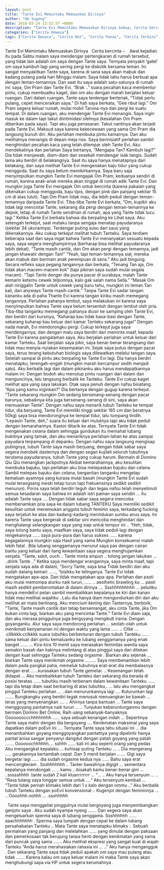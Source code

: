 ```yaml
---
layout: post
title: "Tante Evi Memintaku Memuaskan Dirinya"
author: "Om Sugeng"
date: 2018-03-24 13:52:57 +0000
description: "Tante Evi Memintaku Memuaskan Dirinya &nbsp; Cerita bercinta &#8211;\u00a0 \u00a0 Awal kejadian itu pada Sabtu malam saya mendengar pertengkaran di rumah tersebut, yang tidak lain adalah om saya dengan Tante s..."
categories: ["Cerita Dewasa"]
tags: ["Cerita Dewasa", "Cerita Hot", "Cerita Panas", "Cerita Terkini", "Kumpulan Cerita Dewasa"]
---
```



Tante Evi Memintaku Memuaskan Dirinya
&nbsp;
Cerita bercinta &#8211;    Awal kejadian itu pada Sabtu malam saya mendengar pertengkaran di rumah tersebut, yang tidak lain adalah om saya dengan Tante saya. Ternyata penyakit ‘gatel’ om saya kambuh lagi yang sering pergi ke diskotik bersama teman. Ini sangat menyakitkan Tante saya, karena di sana saya akan mabuk dan kadang pulang pada hari Minggu malam. Saya tidak tahu harus berbuat apa dengan teman-temannya. Dan saat itu saya adalah satu-satunya di rumah ini: saya, Om Pram dan Tante Evi.
“Brak ..” suara pecahan kaca membentur pintu, cukup membuatku kaget, dan om aku dengan marah berjalan keluar ruangan. Dari dalam ruangan, Tante saya terdengar berteriak, “Tidak perlu pulang, cepet menceraikan saya.” Di hati saya berkata, “Gee ribut lagi.” Om Pram segera keluar rumah, mulai mobil Taruna-nya dan pergi ke suatu tempat.
Di dalam ruangan, aku mendengar Tante Evi menangis. Saya ingin masuk ke dalam tapi takut diintimidasi olehnya (kesalahan Om Pram diberikan pada saya). Tapi aku juga penasaran. Takut nantinya akan terjadi pada Tante Evi. Maksud saya karena kekecewaan yang sama Om Pram dia langsung bunuh diri.
Aku perlahan membuka pintu kamarnya. Dan aku melihatnya menangis di depan meja rias. Saya berinisiatif perlahan sambil menghindari pecahan kaca yang telah dilempar oleh Tante Evi. Aku mendekatinya dan perlahan
Saya bertanya, “Mengapa Tan? Kambuh lagi?”
Dia tidak menjawab, diam-diam dan sesekali mendengar isak tangis. Sudah lama aku berdiri di belakangnya. Saat itu saya hanya menatapnya dari belakang, dan saya melihat Tante Evi mengenakan baju tidur yang cukup menggoda. Saat itu saya belum memikirkannya. Saya baru saja menyimpulkan mungkin Tante Evi mengajak Om Pram, keduanya sendiri di rumah, karena anak-anak mereka akan tinggal di rumah adik Tante Evi. Dan mungkin juga Tante Evi mengajak Om untuk bercinta (karena pakaian yang dikenakan cukup menggoda, baju tipis, dengan pink dan panjang sekitar 15 cm di atas lutut). Tapi Om Pram tidak mau, dia lebih peduli dengan teman-temannya daripada Tante Evi.
Tiba-tiba Tante Evi berkata, “Om, kupikir aku tidak lagi mencintai Tante, sekarang dia pergi dengan teman-temannya ke depok, tetap di rumah Tante sendirian di rumah, apa yang Tante tidak lucu lagi.” Ketika Tante Evi berkata bahwa dia berpaling ke Lihat saya. Aku setengah terkejut, saat mataku tanpa sengaja menatap payudaranya (sekitar 34 ukurannya). Terdengar puting susu dari saus yang dikenakannya. Aku cukup terkejut melihat tubuh Tanteku.
Saya terdiam beberapa saat dan saya ingat bahwa Tante Evi menanyakan sesuatu kepada saya, saya segera menghampirinya (berharap bisa melihat payudaranya lebih dekat).
“Tante masih cantik, dan Om akan pergi dengan temannya, jadi jangan khawatir dengan Tan!”
“Yeah, tapi teman-temannya sial, mereka akan mabuk dan bermain anak perempuan di sana.”
Aku jadi bingung. Secara refleks saya pegang tangannya dan berkata, “Tenang Tan aja, Om tidak akan macem-macem kok” (tapi pikiran saya sudah mulai segala macam).
“Tapi Tante denger dia punya pacar di surabaya, malah Tante kemarin ketemu cewek telponnya, kalo gak salah nama Sella.”
“Masak Om alah ninggalin Tante untuk cewek yang baru tahu, mungkin ini teman Tan kali, dan anyways Tante masih cantik.”
Tanpa Tante Evi sadar tangan kananku ada di paha Thante Evi karena tangan kiriku masih memegang tangannya. Perlahan pahanya lembut, saya melakukan ini karena saya menyimpulkan bahwa Tante saya belum tersentuh dengan lembut oleh pria.
Tiba-tiba tanganku memegangi pahanya diusir ke samping oleh Tante Evi, dan berdiri dari kursinya, “Kuharap kau tidak basa-basi dengan Tante, sekarang kuharap kau keluar dari kamar Tanteku sekarang juga!” Dengan nada marah, Evi mendorongku pergi.
Cukup terkejut juga saya mendengarnya, dan dengan malu saya berdiri dan meminta maaf, kepada Tante Evi karena pengalaman saya. Aku berjalan perlahan untuk keluar dari kamar Tanteku. Saat berjalan saya pikir, saya benar-benar terangsang dan tidak mau menyia-nyiakan kesempatan ini. Sejak saya putus dengan pacar saya, terus terang kebutuhan biologis saya dilewatkan melalui tangan saya.
Setelah sampai di pintu aku berpaling ke Tante Evi lagi. Dia hanya berdiri menatapku, terengah-engah (mungkin marah bercampur sedih menjadi satu). Aku berbalik lagi dan dalam pikiranku aku harus mendapatkannya malam ini. Dengan bodoh aku menutup pintu ruangan dari dalam dan menguncinya, lalu langsung berbalik ke Tanteku. Tante Evi cukup kaget melihat apa yang saya lakukan. Otak saya penuh dengan nafsu binatang.
“Apa yang kamu inginkan?” Dia bertanya dengan gugup karena terkejut.
“Tante sekarang mungkin Om sedang bersenang-senang dengan pacar barunya, sebaiknya kita juga bersenang-senang di sini, saya akan memuaskan Tante”. Dengan nafsu saya menarik tubuh Tanteku ke tempat tidur, dia berjuang, Tante Evi memiliki tinggi sekitar 165 cm dan beratnya 50kg) saya bisa mendorongnya ke tempat tidur, lalu tumpang tindih.
“Lepasin Tante, deh,” suara itu keluar dari mulutnya tapi aku tidak peduli dengan kemarahannya. Kastor ditarik ke atas. Ternyata Tante Evi tidak mengenakan celana dalam sehingga gundukan itu memahat lubang bukitnya yang tamak, dan aku menariknya perlahan-lahan ke atas sampai payudara terpampang di depanku. Dengan nafsu saya langsung mengisap putingnya, tubuh Tante saya masih berjuang, dengan tidak sabar saya segera merobek dasternya dan dengan segan kujilati seluruh tubuhnya terutama payudaranya, tubuh Tante yang cukup harum. Bermain di Domino Qiu Qiu menangkan jackpotnya
Akibat kemarahannya, aku kesulitan membuka bajuku, tapi perlahan aku bisa melepaskan bajuku dan celana. Sambil melepas bajuku dan celana, bergantian tanganku mengelap kemaluan ayamnya yang kurasa mulai basah (mungkin Tante Evi sudah mulai terangsang meski tetap turun tapi frekuensinya sedikit sedikit menurun).
Poros saya telah berdiri teguh dan tegas nafsu telah menyelimuti semua kesadaran saya bahwa ini adalah istri paman saya sendiri … itu adalah Tante saya ….
Dengan tidak sabar saya segera mencoba membenamkan pria saya ke dalam lubang TANTEKU
Saya memiliki sedikit kesulitan untuk menemukan anggota tubuh feminin saya, terkadang fucking saya terjatuh ke atas dan kadang-kadang merindukan sumbu anus saya.
Ini karena Tante saya bergerak di sekitar sini mencoba menghindari dan menghalangi selangkangan saya yang siap untuk tempur ini ..
“Heh, tidak, saya tolong bantu saya, maafkan saya, saya tidak peduli lagi dengan rengekannya …… saya pura-pura dan harus sukses …… karena kegagalannya mungkin saja Hasil yang sama
Mungkin konsekuensi malah lebih fatal .
Bila lubang senggamanya menurut saya pas dengan cairan bantu yang keluar dari liang kewanitaan saya segera menghujamkan senjata.
“Tante, sakit, ouch .. Tante minta ampun .. tolong jangan lakukan … ..drink Tante ..” Ketika saya mendengar erangannya, saya minta maaf, tapi senjata saya ada di dalam, “Sorry Tante, saya bisa Tidak berdiri dan aku sudah datang kemari … .., “bisikku ke telinganya. Tante Evi tidak mengatakan apa-apa. Dan tidak mengatakan apa-apa.
Perlahan dan pasti aku mulai memompa alurku naik turun, …… .. aesthetic brawling ku … pasti masih sedikit pemberontakan di dalam dirinya ….
Ssshhhhhhhhh … peluitku hanya mendeEvi pelan sambil membalikkan kepalanya ke kiri dan kanan tidak mau melihat wajahku ..Lalu dia hanya diam mengundurkan diri dan aku melihat air mata berlinang.
Aku mencium kening dan Tanternya, berbisik, “Tante, Tante masih cantik dan tetap bersemangat, aku cinta Tante, jika Om bukan cinta lagi, biarkan aku yang mencintai Tante.” Tante Evi diam saja, dan aku merasa pinggulnya juga bergoyang mengikuti irama. Dengan goyanganku.
Alur saya saya mendorong perlahan … seolah-olah untuk menikmati kenyamanan ini dengan waktu yang lama …… ..
Cllkk … .clllkkkk.cclkkkk suara tubuhku berbenturan dengan tubuh Tanteku …… sama keluar dari pintu kemaluanku ke lubang senggamanya yang enak banget ……
…
Kira-kira 10 menit saya merasakan feminitas wanita saya semakin basah dan kakinya melintang di atas pinggul saya dan ditekan dengan kuat sehingga Tanteku sedang orgasme .
Biarkan aku sejenak …biarkan Tante saya menikmati orgasme ……… Saya membenamkan lebih dalam pada pangkal paha, memeluk tubuhnya erat-erat dia membalasnya dengan erat … ..kurasakan tubuh Tante gemetar. ..
Kesenangan telah didapat …
Aku membalikkan tubuh Tanteku dan sekarang dia berada di posisi teratas …… tubuhku masih terbenam dalam kewanitaan Tanteku …… tapi dia tetap diam saat berbaring di atas tubuhku,. … lalu aku mengangkat pinggul Tanteku perlahan … ..dan menurunkannya lagi …. Kuturunkan lagi ……. Bungkangku yang berdiri tegak menusuk menuangkan ke bawah … teras yang menyenangkan …. ..
Ahirnya tanpa bantuan … Tante saya menggoyang pantatnya naik turun … ..
Tunjukan keberuntunganmu dengan bermain Domino Bet Online, Raih uang sebanyak-banyaknya
Oooooooccchhhhhhhh …… saya sebuah kenangan indah …
Sepertinya Tante saya mahir dengan dia bergoyang ….
Kenikmatan maksimal yang saya dapatkan dalam poEvii ini ….
Ternyata Tante saya tahu situasi ini … dia menambahkan goyang menggoyangkan pantatnya yang dipelintir hanya pantat anisa sangar penyanyi dangdut dengan patah goyang yang patah …….
Oooooochhhhhh, .. sshhh …… kali ini aku seperti orang yang pedas
Aku mengangkat kepalaku … kuhisap puting Tanteku … ..
Dia mengerang ….. gerakannya bertambah cepat.
Dan 5 menit berjalan ……. Gigi saya bergetar lagi …… dia sudah orgasme kedua nya ……
Bahu saya erat mencengkeram .
Ssshhhhhhh .. Tanter bawahnya digigit … sementara kepalanya mendongak … ..
kamu …bisakah kamu benar-benar gini … ..ssssshhhh
.tante sudah 2 kali kluarrrrrrrr … “… ..
Aku hanya tersenyum … ..
“Rasa tulang saya longgar semua untuk ….”
Aku tersenyum kembali …
“Tante tidak pernah klimaks lebih dari 1 x kalo dengan ommu ..”
Aku berbalik tubuh Tanteku dengan poEvii konvensional ..
Kugenjot dengan femininnya … ..
Oooohhh oohhh … .ssshhhhh
&nbsp;

&nbsp;
Tante saya menggeliat pinggulnya mulai bergoyang juga menyeimbangkan genjoto saya .
Aku sudah nyampe nyeng …….
Dan segera saya akan mengeluarkan sperma saya di lubang senggama.
Ssshhhhhh …… aaachhhhhhh .
Sperma saya tumpah dengan cepat ke dalam lubang persahabatan Tanteku ..
Mata Tante saya menatapku klimaks ..
Sebuah permainan yang panjang dan melelahkan …… yang dimulai dengan paksaan dan pemerkosaan tak berujung tanpa henti dengan kenikmatan yang sama dari puncak yang sama …….
Aku melihat ekspresi yang sangat kuat di wajah Tanteku
“Anda harus merahasiakan rahasia ini … ..”
Aku hanya mengangguk .
Dan sekarang Tante saya tidak peduli apakah om saya mau pulang atau tidak …….
Karena kalau om saya keluar malam ini maka Tante saya akan menghubungi saya via HP untuk segera kerumahnya .
